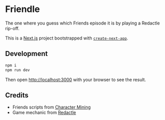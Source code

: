 # Friendle

The one where you guess which Friends episode it is by playing a Redactle rip-off.

This is a [Next.js](https://nextjs.org/) project bootstrapped with [`create-next-app`](https://github.com/vercel/next.js/tree/canary/packages/create-next-app).

## Development

```bash
npm i
npm run dev
```

Then open [http://localhost:3000](http://localhost:3000) with your browser to see the result.

## Credits

- Friends scripts from [Character Mining](https://github.com/emorynlp/character-mining)
- Game mechanic from [Redactle](https://www.redactle.com/)
